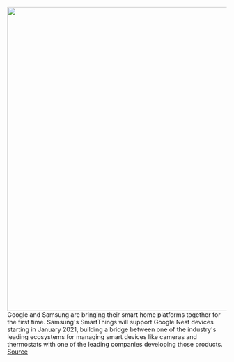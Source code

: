 <img src='https://cdn.vox-cdn.com/thumbor/fFZbC1EoOVEkjX68eRiFY0J3YTo=/0x0:2040x1360/1200x800/filters:focal(766x533:1092x859)/cdn.vox-cdn.com/uploads/chorus_image/image/68476650/dseifert_201115_4301_0003.0.0.jpg' width='700px' /><br/>
Google and Samsung are bringing their smart home platforms together for the first time. Samsung's SmartThings will support Google Nest devices starting in January 2021, building a bridge between one of the industry's leading ecosystems for managing smart devices like cameras and thermostats with one of the leading companies developing those products.
<a href='https://www.theverge.com/2020/12/8/22159770/samsung-smartthings-google-nest-partnership-support-smart-home-integration'> Source <a/>